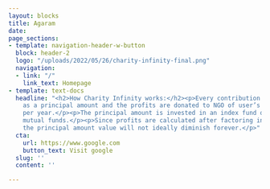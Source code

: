 ```yaml
---
layout: blocks
title: Agaram
date: 
page_sections:
- template: navigation-header-w-button
  block: header-2
  logo: "/uploads/2022/05/26/charity-infinity-final.png"
  navigation:
  - link: "/"
    link_text: Homepage
- template: text-docs
  headline: "<h2>How Charity Infinity works:</h2><p>Every contribution is treated
    as a principal amount and the profits are donated to NGO of user’s choice once
    per year.​</p><p>The principal amount is invested in an index fund or in a well-established
    mutual funds.​</p><p>Since profits are calculated after factoring in inflation,
    the principal amount value will not ideally diminish forever.</p>"
  cta:
    url: https://www.google.com
    button_text: Visit google
  slug: ''
  content: ''

---
```

